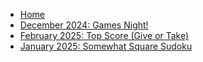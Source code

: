 * [Home](/)
* [December 2024: Games Night!](./dec2024-games-night.md)
* [February 2025: Top Score (Give or Take)](./feb2025-top-score.md)
* [January 2025: Somewhat Square Sudoku](./jan2025-somewhat-square-sudoku.md)
